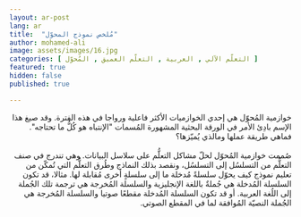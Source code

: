 ```yaml
---
layout: ar-post
lang: ar
title:  "مُلخص نموذج المحوّل"
author: mohamed-ali
image: assets/images/16.jpg
categories: [ التعلّم الآلي , العربية , التعلّم العميق , المُحوّل ]
featured: true
hidden: false
published: true

---
```


<div dir="rtl">
خوازمية المُحوّل هي إحدي الخوازميات الأكثر فاعلية ورواجا في هذه الفترة. وقد صيغ هذا الإسم بادِئ الأمر في الورقة البحثية المشهورة المُسمات "الإنتباه هو كُلُّ ما تحتاجه".
فماهي طريقة عملها ومالذي يُميّزها؟
<br>
<br>
صُممت خوازمية المُحوّل لحلّ مشاكل التعلُّم على سلاسل البيانات. وهي تندرج في صنف التعلُّم من التسلسُل إلى التسلسُل، ونقصد بذلك النماذج وطُرق التعلُّم التي تُمكّن من تعليم نموذج كيف يحوّل سلسلةً مُدخلة ما إلى سلسلةٍ أخرى مُقابلة لها.
مثالا، قد تكون السلسلة المُدخلة هي جُملةٌ باللغة الإنجليزية والسلسلة المُخرجة هي ترجمة تلك الجُملة إلى اللُغة العربية. أو قد تكون السلسلة المُدخلة مقطعًا صوتيا والسلسلة المُخرجة هي الجُملة النصيّة المُوافقة لما في المقطع الصوتي.  
<br>


</div>
